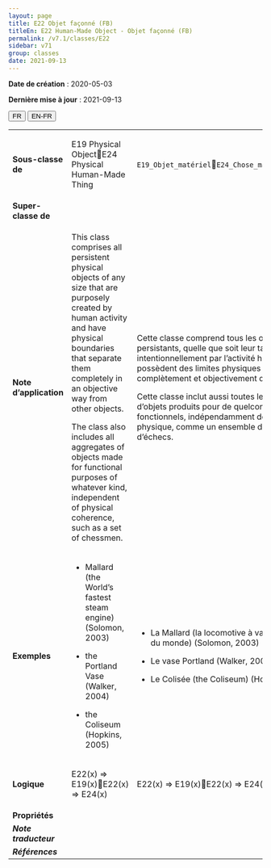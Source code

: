 ```yaml
---
layout: page
title: E22 Objet façonné (FB)
titleEn: E22 Human-Made Object - Objet façonné (FB)
permalink: /v7.1/classes/E22
sidebar: v71
group: classes
date: 2021-09-13
---
```


**Date de création** : 2020-05-03

**Dernière mise à jour** : 2021-09-13

<div class="lang-buttons">
  <button id="fr" class="activate">FR</button>
  <button id="en-fr">EN-FR</button>
</div>

<table>
	<tbody>
	<tr>
		<td><strong>Sous-classe de</strong></td>
		<td class="en"><p>E19 Physical ObjectE24 Physical Human-Made Thing</p>
				</td>
			<td><p><code class="language-plaintext highlighter-rouge">E19_Objet_matériel</code><code class="language-plaintext highlighter-rouge">E24_Chose_matérielle_façonnée</code></p>
				</td>
			</tr>
		<tr>
		<td><strong>Super-classe de</strong></td>
		<td class="en"><p></p>
				</td>
			<td><p></p>
				</td>
			</tr>
		<tr>
		<td><strong>Note d’application</strong></td>
		<td class="en"><p>This class comprises all persistent physical objects of any size that are purposely created by human activity and have physical boundaries that separate them completely in an objective way from other objects. </p>
				<p>The class also includes all aggregates of objects made for functional purposes of whatever kind, independent of physical coherence, such as a set of chessmen.</p>
				<p></p>
				</td>
			<td><p>Cette classe comprend tous les objets physiques persistants, quelle que soit leur taille, qui sont créés intentionnellement par l’activité humaine et qui possèdent des limites physiques qui les séparent complètement et objectivement des autres objets.</p>
				<p></p>
				<p>Cette classe inclut aussi toutes les agrégations d’objets produits pour de quelconques buts fonctionnels, indépendamment de leur cohérence physique, comme un ensemble de pièces de jeu d’échecs. </p>
				</td>
			</tr>
		<tr>
		<td><strong>Exemples</strong></td>
		<td class="en"><ul><li><p>Mallard (the World’s fastest steam engine) (Solomon, 2003)</p>
				</li>
						<li><p>the Portland Vase (Walker, 2004)</p>
				</li>
							<li><p>the Coliseum (Hopkins, 2005)</p>
				</li></ul>
							</td>
			<td><ul><li><p>La Mallard (la locomotive à vapeur la plus rapide du monde) (Solomon, 2003)</p>
				</li>
						<li><p>Le vase Portland (Walker, 2004)</p>
				</li>
							<li><p>Le Colisée (the Coliseum) (Hopkins, 2005)</p>
				</li></ul>
							</td>
			</tr>
		<tr>
		<td><strong>Logique</strong></td>
		<td class="en"><p>E22(x) ⇒ E19(x)E22(x) ⇒ E24(x)</p>
				</td>
			<td><p>E22(x) ⇒ E19(x)E22(x) ⇒ E24(x)</p>
				</td>
			</tr>
		<tr>
		<td><strong>Propriétés</strong></td>
		<td class="en"><p></p>
				</td>
			<td><p></p>
				</td>
			</tr>
		<tr>
		<td><strong><em>Note traducteur</em></strong></td>
		<td colspan="2"><p></p>
				</td>
			</tr>
		<tr>
		<td><strong><em>Références</em></strong></td>
		<td colspan="2"><p><em></em></p>
				</td>
			</tr>
		</tbody>
	</table>
	